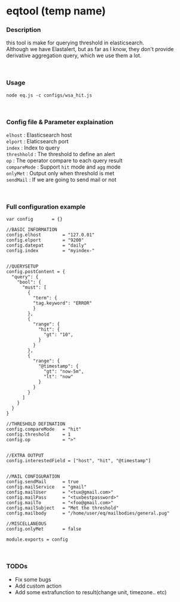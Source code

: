 # eqtool (temp name)

### Description
this tool is make for querying threshold in elasticsearch.  
Although we have Elastalert, but as far as I know, they don't provide derivative aggregation query, which we use them a lot.

<br>

### Usage
`node eq.js -c configs/wsa_hit.js`

<br>

### Config file & Parameter explaination

`elhost` : Elasticsearch host  
`elport` : Elaticsearch port  
`index` : Index to query  
`threshhold` : The threshold to define an alert  
`op` : The operator compare to each query result  
`compareMode` : Support `hit` mode and `agg` mode  
`onlyMet` : Output only when threshold is met  
`sendMail` : If we are going to send mail or not  

<br>

### Full configuration example

```
var config       = {}

//BASIC INFORMATION
config.elhost        = "127.0.01"
config.elport        = "9200"
config.datepat       = "daily"
config.index         = "myindex-"


//QUERYSETUP
config.postContent = {
  "query": {
    "bool": {
      "must": [
        {
          "term": {
          "tag.keyword": "ERROR"
          }
        },
        {
          "range": {
            "hit": {
              "gt": "10",
            }
          }
        },
        {
          "range": {
            "@timestamp": {
              "gt": "now-5m",
              "lt": "now"
            }
          }
        }
      ]
    }
  }
}

//THRESHOLD DEFINATION
config.compareMode   = "hit"
config.threshold     = 1
config.op            = ">"


//EXTRA OUTPUT
config.interestedField = ["host", "hit", "@timestamp"]


//MAIL CONFIGURATION
config.sendMail      = true
config.mailService   = "gmail"
config.mailUser      = "<tux@gmail.com>"
config.mailPass      = "<tuxbestpassword>"
config.mailTo        = "<foo@gmail.com>"
config.mailSubject   = "Met the threshold"
config.mailbody      = "/home/user/eq/mailbodies/general.pug"

//MISCELLANEOUS
config.onlyMet       = false

module.exports = config

```

<br>

### TODOs
* Fix some bugs
* Add custom action
* Add some extrafunction to result(change unit, timezone.. etc)
